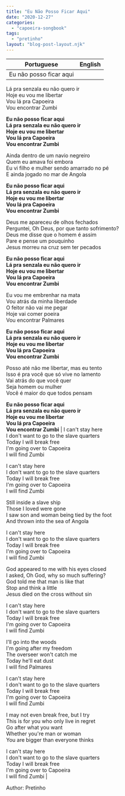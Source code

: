 ```yaml
---
title: "Eu Não Posso Ficar Aqui"
date: "2020-12-27"
categories: 
  - "capoeira-songbook"
tags: 
  - "pretinho"
layout: "blog-post-layout.njk"
---
```


| Portuguese | English |
| --- | --- |
| Eu não posso ficar aqui  
Lá pra senzala eu não quero ir  
Hoje eu vou me libertar  
Vou lá pra Capoeira  
Vou encontrar Zumbi  
  
**Eu não posso ficar aqui  
Lá pra senzala eu não quero ir  
Hoje eu vou me libertar  
Vou lá pra Capoeira  
Vou encontrar Zumbi**  
  
Ainda dentro de um navio negreiro  
Quem eu amava foi embora  
Eu vi filho e mulher sendo amarrado no pé  
E ainda jogado no mar de Angola  
  
**Eu não posso ficar aqui  
Lá pra senzala eu não quero ir  
Hoje eu vou me libertar  
Vou lá pra Capoeira  
Vou encontrar Zumbi**  
  
Deus me apareceu de olhos fechados  
Perguntei, Oh Deus, por que tanto sofrimento?  
Deus me disse que o homem é assim  
Pare e pense um pouquinho  
Jesus morreu na cruz sem ter pecados  
  
**Eu não posso ficar aqui  
Lá pra senzala eu não quero ir  
Hoje eu vou me libertar  
Vou lá pra Capoeira  
Vou encontrar Zumbi**  
  
Eu vou me embrenhar na mata  
Vou atrás da minha liberdade  
O feitor não vai me pegar  
Hoje vai comer poeira  
Vou encontrar Palmares  
  
**Eu não posso ficar aqui  
Lá pra senzala eu não quero ir  
Hoje eu vou me libertar  
Vou lá pra Capoeira  
Vou encontrar Zumbi**  
  
Posso até não me libertar, mas eu tento  
Isso é pra você que só vive no lamento  
Vai atrás do que você quer  
Seja homem ou mulher  
Você é maior do que todos pensam  
  
**Eu não posso ficar aqui  
Lá pra senzala eu não quero ir  
Hoje eu vou me libertar  
Vou lá pra Capoeira  
Vou encontrar Zumbi** | I can't stay here  
I don't want to go to the slave quarters  
Today I will break free  
I'm going over to Capoeira  
I will find Zumbi  
  
I can't stay here  
I don't want to go to the slave quarters  
Today I will break free  
I'm going over to Capoeira  
I will find Zumbi  
  
Still inside a slave ship  
Those I loved were gone  
I saw son and woman being tied by the foot  
And thrown into the sea of ​​Angola  
  
I can't stay here  
I don't want to go to the slave quarters  
Today I will break free  
I'm going over to Capoeira  
I will find Zumbi  
  
God appeared to me with his eyes closed  
I asked, Oh God, why so much suffering?  
God told me that man is like that  
Stop and think a little  
Jesus died on the cross without sin  
  
I can't stay here  
I don't want to go to the slave quarters  
Today I will break free  
I'm going over to Capoeira  
I will find Zumbi  
  
I'll go into the woods  
I'm going after my freedom  
The overseer won't catch me  
Today he'll eat dust  
I will find Palmares  
  
I can't stay here  
I don't want to go to the slave quarters  
Today I will break free  
I'm going over to Capoeira  
I will find Zumbi  
  
I may not even break free, but I try  
This is for you who only live in regret  
Go after what you want  
Whether you're man or woman  
You are bigger than everyone thinks  
  
I can't stay here  
I don't want to go to the slave quarters  
Today I will break free  
I'm going over to Capoeira  
I will find Zumbi |

<figcaption>

Author: Pretinho

</figcaption>
